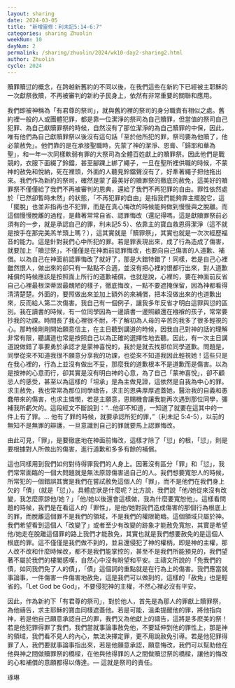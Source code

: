 ```yaml
---
layout: sharing
date: 2024-03-05
title: "新增靈修：利未記5:14-6:7"
categories: sharing Zhuolin
weekNum: 10
dayNum: 2
permalink: /sharing/zhuolin/2024/wk10-day2-sharing2.html
author: Zhuolin
cycle: 2024
---  
```


贖罪贖愆的概念，在跨越新舊約的不同以後，在我們這些在新約下已經被主耶穌的一次獻祭救贖，不再被審判的新約子民身上，依然有非常重要的關聯和應用。

我們即被神稱為「有君尊的祭司」，就與舊約裡的祭司的身分職責有相似之處。舊約裡一般的人或團體犯罪，都是靠一位潔淨的祭司為自己贖罪，但當值的祭司自己犯罪、為自己獻贖罪祭的時候，自然沒有了那位潔淨的為自己贖罪的中保，因此，唯有他們為自己獻贖罪祭以後沒有這句話「至於他所犯的罪，祭司要為他贖了，他必蒙赦免」。他們靠的是在承接聖職時，先蒙了神的潔淨、恩膏、「歸耶和華為聖」，和一年一次同樣軟弱有罪的大祭司為全體百姓獻上的贖罪祭。因此他們是戰競的，衣服下面綴了鈴鐺，甚至腳踝上綁了繩子，一旦在聖所裡供職的時候，不蒙神的赦免和悅納，死在裡頭，外面的人聽見鈴鐺聲沒有了，好牽著繩子把他拖出來。我們作為新約的祭司，確然是蒙了最美好的贖罪祭的徹底的赦免，這美好的贖罪祭不僅僅給了我們不再被審判的恩典，還給了我們不再犯罪的自由。罪性依然處於「已然卻暫時未然」的狀態，「不再犯罪的自由」是指我們能夠靠主擺脫它，這「擺脫」也並非指再也不犯罪，而是在真心悔改的時候能夠做到慢慢與之脫離。而這個慢慢脫離的過程，是藉著常常自省、認罪悔改（還記得嗎，這是獻贖罪祭前必須有的一步，就是承認自己的罪，利未記5:5）、依靠主的寶血救恩得潔淨（這不就是按手在那完美羔羊頭上嗎？），這其實就是「贖罪祭」，其實也就是一次次經歷福音的能力。這是針對我們心中所犯的罪。若是罪表現出來，成了行為造成了傷害，就要加上「贖愆祭」，不僅僅是在神面前認罪悔改，也要向自己傷害的人道歉、補償。以為自己在神面前認罪悔改了就好了，那是大錯特錯了！同樣，若是自己心裡雖然恨人，做出來的卻只有一點點不合適，並沒有把心裡的恨都行出來，對人道歉補償的時候應該是按照面上所行的道歉補償。也就是說，心裡的，要在神面前反省自己心裡最根深蒂固最醜陋的樣子，徹底悔改，一點不要遮掩保留，因為神都看得清清楚楚。外面的，要照做出來並加上額外的來補償，把本沒做出來的也道歉出來，反而給人第二次傷害。我自己有一個例子，讓我多年反省才明白這罪與愆的區別。我在讀書的時候，有一位同學因為一邊讀書一邊照顧還在襁褓的孩子，常常要抄我的功課。時間長了我心裡很不耐，不了解初為人母的辛苦的我多了很多輕視的心。那時候剛剛開始願意信主，在主日聽到講道的時候，因我自己對神的話的理解非常有限，聽講道也常是按照自己以為正確的選擇性地去聽。因此，有一次主日講道說做錯了事要勇於承認才是蒙神喜悅的，我於是就去找那位同學道歉。問題是，同學從來不知道我很不願意分享我的功課，也從來不知道我因此輕視她！這些只是在我心裡的，行為上並沒有做出不妥，那麼我的道歉根本不是道歉而是傷害。以為是按神的心意而行，卻其實是沒有明白神的心意，為了自己「蒙神喜悅」，卻不顧忌人的感受，甚至以為這樣的「坦承」是為主做見證，這依然是自我為中心的罪。求主赦免，我也常常為那位同學禱告，求主的恩典厚厚遮蓋她，醫治我的自義和愚蠢帶來的傷害，也求主憐憫，若是主願意，恩賜機會讓我能再次遇到那位同學，彌補我所虧欠的。這段經文不斷說到：“…他卻不知道，一知道了就要在這其中的一件上有了罪。… 他有了罪的時候，就要承認所犯的罪，”（‭‭利未記‬ ‭5:4-5‬），以前的無知不是無罪的辯護，一旦意識到自己的罪就要馬上認罪悔改。

由此可見，「罪」，是要徹底地在神面前悔改，這樣才除了「愆」的根，「愆」，則是要根據對人所做出的傷害，進行道歉和多多有餘的補償。

這也同樣用到我們如何對待得罪我們的人身上。因著沒有區分「罪」和「愆」，我們常常面臨的一個大問題就是無法原諒傷害過自己的人。我們想要寬恕人的時候，所常犯的一個錯誤其實是我們在嘗試赦免這個人的「罪」，而不是他們在我們身上欠的「債」（就是「愆」）。具體症狀是什麼呢？比方說，我們說「他/她從來沒有改變，我怎麼原諒他/她？」「他/她以後還會這樣做，我為什麼要寬恕他」。這樣看問題的時候，我們是在看這人的「罪性」，是他/她對我們造成傷害的那個行為根底上的罪，而脫離這個罪不是我們的領域，不是我們的權限範疇。這個領域只屬於神。我們希望看到這個人「改變了」或者至少有改變的跡象才能赦免寬恕，其實是希望他/她走在脫離這個罪的路上我們才能赦免，其實也就是我們想要赦免的是這個人根底的罪。這不僅僅是我們做不到的，並且還侵犯了神的權柄，即是神的主權，那人改不改和什麼時候改，都不是我們能掌控的，甚至不是我們所能預見的，我們望著不屬於我們的樓閣感嘆，自然心中沒有盼望和平安。主禱文所說的「免我們的債，如同我們免了人的債」，「債」這個詞的重點就是在行為上的傷害。我們應當就事論事，一件傷害一件傷害地赦免，這是我們可以做到的，這樣的「赦免」也是輕省的。「Let God be God」，不要侵犯神的主權，不然心裡必沒有平安。

因此，作為新約下「有君尊的祭司」，對於他人，首先是為那人的罪獻上贖罪祭，為他禱告，求主耶穌的寶血同樣遮蓋他。若是可能，溫柔提醒他的罪，將他指向神，若是他自己願意承認自己的罪，我們又為他獻上的禱告，這將是多麽美的祭！若是他犯罪得罪了我們，我們當就事論事赦免他，不要延伸到他的罪性上，那是神的領域，我們看不見人的內心，無法決擇定罪，更不用說赦免引導。若是他犯罪得罪了人，我們要就事論事指出來，若是他願意承認，願意悔改，我們可以幫助他在他與神之間做贖罪祭的橋樑，在他與他得罪的人之間做贖愆祭的橋樑，讓他的悔改的心和補償的意願都得以傳達。— 這就是祭司的責任。

琢琳
